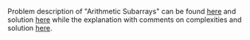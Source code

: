 Problem description of "Arithmetic Subarrays" can be found [here](https://leetcode.com/problems/alien-dictionary/) and solution [here](https://github.com/aurimas13/Solutions-To-Problems/blob/main/LeetCode/Python%20Solutions/Arithmetic%20Subarrays/arithmetic.py) while the explanation with comments on complexities and solution [here](https://leetcode.com/problems/arithmetic-subarrays/solutions/3283570/python-solution-beats-90/).